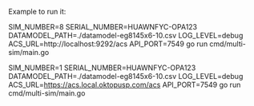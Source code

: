 Example to run it:

SIM_NUMBER=8 SERIAL_NUMBER=HUAWNFYC-OPA123 DATAMODEL_PATH=./datamodel-eg8145x6-10.csv LOG_LEVEL=debug ACS_URL=http://localhost:9292/acs API_PORT=7549 go run cmd/multi-sim/main.go 

SIM_NUMBER=1 SERIAL_NUMBER=HUAWNFYC-OPA123 DATAMODEL_PATH=./datamodel-eg8145x6-10.csv LOG_LEVEL=debug ACS_URL=https://acs.local.oktopusp.com/acs API_PORT=7549 go run cmd/multi-sim/main.go 